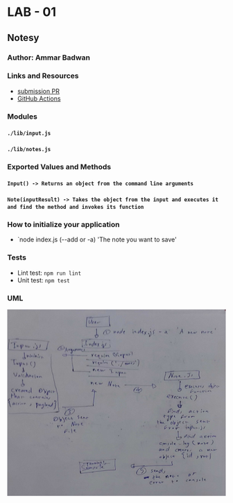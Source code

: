 # LAB - 01

## Notesy 

### Author: Ammar Badwan

### Links and Resources
- [submission PR](https://github.com/ammarBadwan-401-advanced-javascript/notes/pull/2)
- [GitHub Actions](https://github.com/ammarBadwan-401-advanced-javascript/notes/runs/687317645?check_suite_focus=true)

### Modules

#### `./lib/input.js`
#### `./lib/notes.js`

### Exported Values and Methods

#### `Input() -> Returns an object from the command line arguments`
#### `Note(inputResult) -> Takes the object from the input and executes it and find the method and invokes its function`

### How to initialize your application
* `node index.js (--add or -a) 'The note you want to save'

### Tests
* Lint test: `npm run lint`
* Unit test: `npm test`

### UML 
![UML Diagram Lab-01](./assets/whiteboard-lab-01.jpg)
